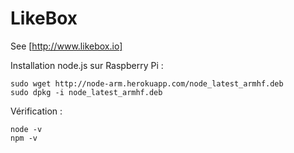 LikeBox
=======

See [http://www.likebox.io]

Installation node.js sur Raspberry Pi :
```
sudo wget http://node-arm.herokuapp.com/node_latest_armhf.deb
sudo dpkg -i node_latest_armhf.deb
```

Vérification :
```
node -v
npm -v
```

